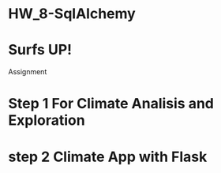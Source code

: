 # HW_8-SqlAlchemy
# Surfs UP! 
Assignment
# Step 1 For Climate Analisis and Exploration

# step 2 Climate App with Flask
